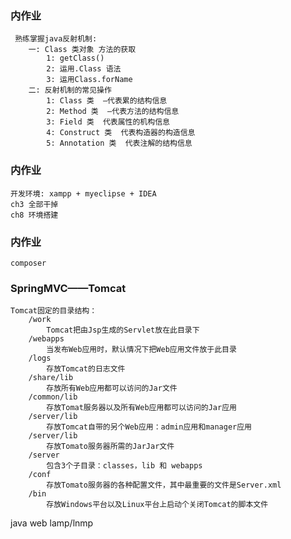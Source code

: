 ### 内作业
   	 熟练掌握java反射机制:
		一: Class 类对象 方法的获取
			1: getClass()
			2: 运用.Class 语法
			3: 运用Class.forName
		二: 反射机制的常见操作
			1: Class 类  —代表累的结构信息
			2: Method 类  —代表方法的结构信息
			3: Field 类  代表属性的机构信息
			4: Construct 类  代表构造器的构造信息
			5: Annotation 类  代表注解的结构信息



### 内作业
	开发环境: xampp + myeclipse + IDEA
	ch3 全部干掉
	ch8 环境搭建



### 内作业
	composer




### SpringMVC——Tomcat

	Tomcat固定的目录结构：
		/work
			Tomcat把由Jsp生成的Servlet放在此目录下
		/webapps
			当发布Web应用时，默认情况下把Web应用文件放于此目录
		/logs
			存放Tomcat的日志文件
		/share/lib
			存放所有Web应用都可以访问的Jar文件
		/common/lib
			存放Tomat服务器以及所有Web应用都可以访问的Jar应用
		/server/lib
			存放Tomcat自带的另个Web应用：admin应用和manager应用
		/server/lib 
			存放Tomato服务器所需的JarJar文件
		/server
			包含3个子目录：classes，lib 和 webapps
		/conf 
			存放Tomato服务器的各种配置文件，其中最重要的文件是Server.xml
		/bin
			存放Windows平台以及Linux平台上启动个关闭Tomcat的脚本文件


java web
lamp/lnmp



